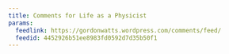 ```yaml
---
title: Comments for Life as a Physicist
params:
  feedlink: https://gordonwatts.wordpress.com/comments/feed/
  feedid: 4452926b51ee8983fd0592d7d35b50f1
---
```

